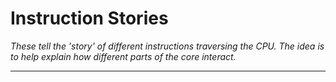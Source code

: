 
# Instruction Stories

*These tell the 'story' of different instructions traversing the CPU.
 The idea is to help explain how different parts of the core interact.*

---

